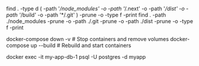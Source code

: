 find . -type d \( -path '_/node_modules' -o -path '_/.next' -o -path '_/dist' -o -path '_/build' -o -path '\*/.git' \) -prune -o -type f -print
find . -path ./node_modules -prune -o -path ./.git -prune -o -path ./dist -prune -o -type f -print

docker-compose down -v # Stop containers and remove volumes
docker-compose up --build # Rebuild and start containers

docker exec -it my-app-db-1 psql -U postgres -d myapp
